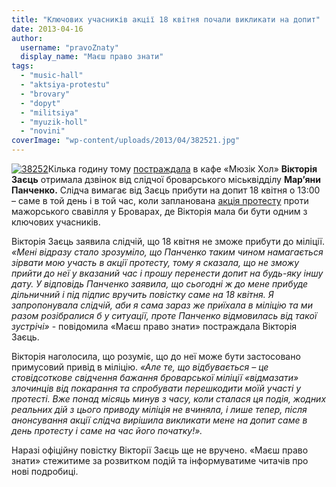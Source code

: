 ```yaml
---
title: "Ключових учасників акції 18 квітня почали викликати на допит"
date: 2013-04-16
author: 
  username: "pravoZnaty"
  display_name: "Маєш право знати"
tags: 
  - "music-hall"
  - "aktsiya-protestu"
  - "brovary"
  - "dopyt"
  - "militsiya"
  - "myuzik-holl"
  - "novini"
coverImage: "wp-content/uploads/2013/04/382521.jpg"
---
```


[![38252](https://mpz.brovary.org/wp-content/uploads/2013/04/38252.jpg)](https://mpz.brovary.org/wp-content/uploads/2013/04/38252.jpg)Кілька годину тому [постраждала](https://mpz.brovary.org/18-kvitnya-deputati-vimagatimut-zakrittya-myuzik-holu-video/) в кафе «Мюзік Хол» **Вікторія Заєць** отримала дзвінок від слідчої броварського міськвідділу **Мар’яни Панченко.** Слідча вимагає від Заєць прибути на допит 18 квітня о 13:00 – саме в той день і в той час, коли запланована [акція протесту](https://mpz.brovary.org/u-brovarah-gotuyutsya-privesti-vladu-do-tyami-pryamim-vplivom-meshkantsi-vimagatimut-zupiniti-mazhorskiy-bezpryedyel-ta-skasuvati-nezakonne-pidvishhennya-komunalnih-tarifiv/) проти мажорського свавілля у Броварах, де Вікторія мала би бути одним з ключових учасників.

Вікторія Заєць заявила слідчій, що 18 квітня не зможе прибути до міліції. _«Мені відразу стало зрозуміло, що Панченко таким чином намагається зірвати мою участь в акції протесту, тому я сказала, що не зможу прийти до неї у вказаний час і прошу перенести допит на будь-яку іншу дату. У відповідь Панченко заявила, що сьогодні ж до мене прибуде дільничний і під підпис вручить повістку саме на 18 квітня. Я запропонувала слідчій, аби я сама зараз же приїхала в міліцію та ми разом розібралися б у ситуації, проте Панченко відмовилась від такої зустрічі»_ - повідомила «Маєш право знати» постраждала Вікторія Заєць.

Вікторія наголосила, що розуміє, що до неї може бути застосовано примусовий привід в міліцію. _«Але те, що відбувається – це стовідсоткове свідчення бажання броварської міліції «відмазати» злочинців від покарання та спробувати перешкодити моїй участі у протесті. Вже понад місяць минув з часу, коли сталася ця подія, жодних реальних дій з цього приводу міліція не вчиняла, і лише тепер, після анонсування акції слідча вирішила викликати мене на допит саме в день протесту і саме на час його початку!»._

Наразі офіційну повістку Вікторії Заєць ще не вручено. «Маєш право знати» стежитиме за розвитком подій та інформуватиме читачів про нові подробиці.
